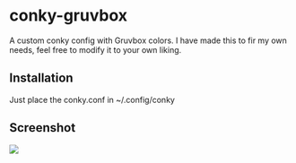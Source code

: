 # conky-gruvbox
A custom conky config with Gruvbox colors. I have made this to fir my own needs, feel free to modify it to your own liking.

<h2>Installation</h2>
Just place the conky.conf in ~/.config/conky

<h2>Screenshot</h2>
<img src="https://github.com/user-attachments/assets/59ce7389-0132-4890-8e47-d26378a5b38b"></img>
